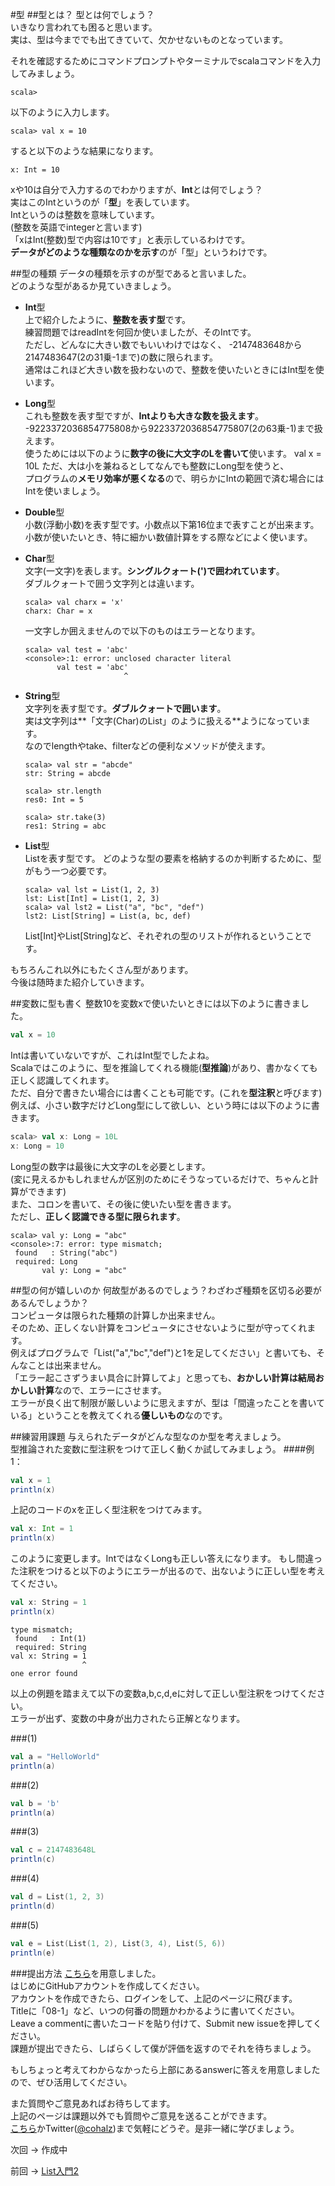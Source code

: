 #型
##型とは？
型とは何でしょう？  
いきなり言われても困ると思います。  
実は、型は今まででも出てきていて、欠かせないものとなっています。

それを確認するためにコマンドプロンプトやターミナルでscalaコマンドを入力してみましょう。
```
scala> 
```
以下のように入力します。
```
scala> val x = 10
```
すると以下のような結果になります。
```
x: Int = 10
```
xや10は自分で入力するのでわかりますが、**Int**とは何でしょう？  
実はこのIntというのが「**型**」を表しています。  
Intというのは整数を意味しています。  
(整数を英語でintegerと言います)  
「xはInt(整数)型で内容は10です」と表示しているわけです。  
**データがどのような種類なのかを示す**のが「型」というわけです。

##型の種類
データの種類を示すのが型であると言いました。  
どのような型があるか見ていきましょう。

- **Int**型  
  上で紹介したように、**整数を表す型**です。  
  練習問題ではreadIntを何回か使いましたが、そのIntです。  
  ただし、どんなに大きい数でもいいわけではなく、
  -2147483648から2147483647(2の31乗-1まで)の数に限られます。  
  通常はこれほど大きい数を扱わないので、整数を使いたいときにはInt型を使います。  

- **Long**型  
  これも整数を表す型ですが、**Intよりも大きな数を扱えます**。  
  -9223372036854775808から9223372036854775807(2の63乗-1)まで扱えます。  
  使うためには以下のように**数字の後に大文字のLを書いて**使います。
  val x = 10L
  ただ、大は小を兼ねるとしてなんでも整数にLong型を使うと、  
  プログラムの**メモリ効率が悪くなる**ので、明らかにIntの範囲で済む場合にはIntを使いましょう。

- **Double**型  
  小数(浮動小数)を表す型です。小数点以下第16位まで表すことが出来ます。  
  小数が使いたいとき、特に細かい数値計算をする際などによく使います。

- **Char**型  
  文字(一文字)を表します。**シングルクォート(')で囲われています**。  
  ダブルクォートで囲う文字列とは違います。  
  ```
  scala> val charx = 'x'
  charx: Char = x
  ```
  一文字しか囲えませんので以下のものはエラーとなります。  
  ```
  scala> val test = 'abc'
  <console>:1: error: unclosed character literal
         val test = 'abc'
                        ^
  ```
- **String**型  
  文字列を表す型です。**ダブルクォートで囲います**。  
  実は文字列は**「文字(Char)のList」のように扱える**ようになっています。  
  なのでlengthやtake、filterなどの便利なメソッドが使えます。
  ```
  scala> val str = "abcde"
  str: String = abcde

  scala> str.length
  res0: Int = 5
  
  scala> str.take(3)
  res1: String = abc
  ```

- **List**型  
  Listを表す型です。
  どのような型の要素を格納するのか判断するために、型がもう一つ必要です。
  ``` 
  scala> val lst = List(1, 2, 3)
  lst: List[Int] = List(1, 2, 3)
  scala> val lst2 = List("a", "bc", "def")
  lst2: List[String] = List(a, bc, def)
  ```
  List[Int]やList[String]など、それぞれの型のリストが作れるということです。

もちろんこれ以外にもたくさん型があります。  
今後は随時また紹介していきます。

##変数に型も書く
整数10を変数xで使いたいときには以下のように書きました。
```scala
val x = 10
```
Intは書いていないですが、これはInt型でしたよね。  
Scalaではこのように、型を推論してくれる機能(**型推論**)があり、書かなくても正しく認識してくれます。  
ただ、自分で書きたい場合には書くことも可能です。(これを**型注釈**と呼びます)  
例えば、小さい数字だけどLong型にして欲しい、という時には以下のように書きます。
```scala
scala> val x: Long = 10L
x: Long = 10
```
Long型の数字は最後に大文字のLを必要とします。  
(変に見えるかもしれませんが区別のためにそうなっているだけで、ちゃんと計算ができます)  
また、コロンを書いて、その後に使いたい型を書きます。  
ただし、**正しく認識できる型に限られます**。

```
scala> val y: Long = "abc"
<console>:7: error: type mismatch;
 found   : String("abc")
 required: Long
       val y: Long = "abc"
```

##型の何が嬉しいのか
何故型があるのでしょう？わざわざ種類を区切る必要があるんでしょうか？  
コンピュータは限られた種類の計算しか出来ません。  
そのため、正しくない計算をコンピュータにさせないように型が守ってくれます。  
例えばプログラムで「List("a","bc","def")と1を足してください」と書いても、そんなことは出来ません。  
「エラー起こさずうまい具合に計算してよ」と思っても、**おかしい計算は結局おかしい計算**なので、エラーにさせます。  
エラーが良く出て制限が厳しいように思えますが、型は「間違ったことを書いている」ということを教えてくれる**優しいもの**なのです。

##練習用課題
与えられたデータがどんな型なのか型を考えましょう。  
型推論された変数に型注釈をつけて正しく動くか試してみましょう。
####例1：
```scala
val x = 1
println(x)
```
上記のコードのxを正しく型注釈をつけてみます。
```scala
val x: Int = 1
println(x)
```
このように変更します。IntではなくLongも正しい答えになります。
もし間違った注釈をつけると以下のようにエラーが出るので、出ないように正しい型を考えてください。
```scala
val x: String = 1
println(x)
```
```
type mismatch;
 found   : Int(1)
 required: String
val x: String = 1
                ^
one error found
```
以上の例題を踏まえて以下の変数a,b,c,d,eに対して正しい型注釈をつけてください。  
エラーが出ず、変数の中身が出力されたら正解となります。

###(1)
```scala
val a = "HelloWorld"
println(a)
```

###(2)
```scala
val b = 'b'
println(a)
```

###(3)
```scala
val c = 2147483648L
println(c)
```

###(4)
```scala
val d = List(1, 2, 3)
println(d)
```

###(5)
```scala
val e = List(List(1, 2), List(3, 4), List(5, 6))
println(e)
```




###提出方法
[こちら](https://github.com/cohalz/Scala-for-Programming-Beginner/issues/new)を用意しました。  
はじめにGitHubアカウントを作成してください。  
アカウントを作成できたら、ログインをして、上記のページに飛びます。  
Titleに「08-1」など、いつの何番の問題かわかるように書いてください。  
Leave a commentに書いたコードを貼り付けて、Submit new issueを押してください。   
課題が提出できたら、しばらくして僕が評価を返すのでそれを待ちましょう。  

もしちょっと考えてわからなかったら上部にあるanswerに答えを用意しましたので、ぜひ活用してください。

また質問やご意見あればお待ちしてます。  
上記のページは課題以外でも質問やご意見を送ることができます。  
[こちら](https://github.com/cohalz/Scala-for-Programming-Beginner/issues/new)かTwitter([@cohalz](https://twitter.com/cohalz))まで気軽にどうぞ。是非一緒に学びましょう。

次回 -> 作成中

前回 -> [List入門2](https://github.com/cohalz/Scala-for-Programming-Beginner/tree/master/07)
